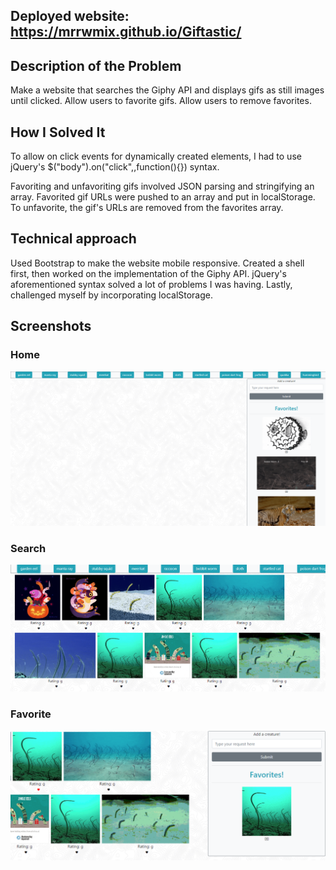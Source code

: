 ## Deployed website: https://mrrwmix.github.io/Giftastic/

## Description of the Problem

Make a website that searches the Giphy API and displays gifs as still images until clicked. Allow users to favorite gifs. Allow users to remove favorites.

## How I Solved It

To allow on click events for dynamically created elements, I had to use jQuery's \$("body").on("click",<target>,function(){}) syntax.

Favoriting and unfavoriting gifs involved JSON parsing and stringifying an array. Favorited gif URLs were pushed to an array and put in localStorage. To unfavorite, the gif's URLs are removed from the favorites array.

## Technical approach

Used Bootstrap to make the website mobile responsive. Created a shell first, then worked on the implementation of the Giphy API. jQuery's aforementioned syntax solved a lot of problems I was having. Lastly, challenged myself by incorporating localStorage.

## Screenshots

### Home

![Homepage](/screenshots/home.png)

### Search

![Search](/screenshots/search.png)

### Favorite

![Favorite](/screenshots/favorite.png)
